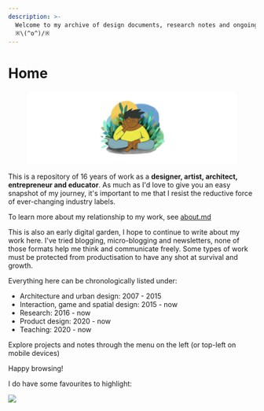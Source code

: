 ```yaml
---
description: >-
  Welcome to my archive of design documents, research notes and ongoing quests 
  ※\(^o^)/※
---
```


# Home

<figure><img src=".gitbook/assets/image (34).png" alt=""><figcaption></figcaption></figure>

This is a repository of 16 years of work as a **designer, artist, architect, entrepreneur and educator**. As much as I'd love to give you an easy snapshot of my journey, it's important to me that I resist the reductive force of ever-changing industry labels.

To learn more about my relationship to my work, see [about.md](about.md "mention")

This is also an early digital garden, I hope to continue to write about my work here. I've tried blogging, micro-blogging and newsletters, none of those formats help me think and communicate freely. Some types of work must be protected from productisation to have any shot at survival and growth.

Everything here can be chronologically listed under:

* Architecture and urban design: 2007 - 2015
* Interaction, game and spatial design: 2015 - now
* Research: 2016 - now
* Product design: 2020 - now
* Teaching: 2020 - now

Explore projects and notes through the menu on the left (or top-left on mobile devices)&#x20;

Happy browsing!

I do have some favourites to highlight:&#x20;

![](.gitbook/assets/ch\_1.jpg)



